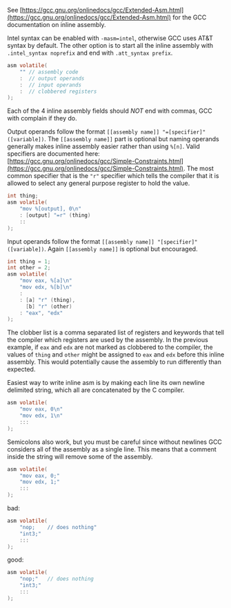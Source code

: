 See [https://gcc.gnu.org/onlinedocs/gcc/Extended-Asm.html](https://gcc.gnu.org/onlinedocs/gcc/Extended-Asm.html) for the GCC documentation on inline assembly.

Intel syntax can be enabled with `-masm=intel`, otherwise GCC uses AT&T syntax by default. The other option is to start all the inline assembly with `.intel_syntax noprefix` and end with `.att_syntax prefix`.

```c noheader
asm volatile(
    "" // assembly code
    :  // output operands
    :  // input operands
    :  // clobbered registers
);
```
Each of the 4 inline assembly fields should *NOT* end with commas, GCC with complain if they do.

Output operands follow the format `[[assembly name]] "=[specifier]" ([variable])`. The `[[assembly name]]` part is optional but naming operands generally makes inline assembly easier rather than using `%[n]`.  Valid specifiers are documented here: [https://gcc.gnu.org/onlinedocs/gcc/Simple-Constraints.html](https://gcc.gnu.org/onlinedocs/gcc/Simple-Constraints.html). The most common specifier that is the `"r"` specifier which tells the compiler that it is allowed to select any general purpose register to hold the value.
```c noheader
int thing;
asm volatile(
    "mov %[output], 0\n"
    : [output] "=r" (thing)
    ::
);
```

Input operands follow the format `[[assembly name]] "[specifier]" ([variable])`. Again `[[assembly name]]` is optional but encouraged.
```c noheader
int thing = 1;
int other = 2;
asm volatile(
    "mov eax, %[a]\n"
    "mov edx, %[b]\n"
    :
    : [a] "r" (thing),
      [b] "r" (other)
    : "eax", "edx"
);
```

The clobber list is a comma separated list of registers and keywords that tell the compiler which registers are used by the assembly. In the previous example, if `eax` and `edx` are not marked as clobbered to the compiler, the values of `thing` and `other` might be assigned to `eax` and `edx` before this inline assembly. This would potentially cause the assembly to run differently than expected.

Easiest way to write inline asm is by making each line its own newline delimited string, which all are concatenated by the C compiler.
```c noheader
asm volatile(
    "mov eax, 0\n"
    "mov edx, 1\n"
    :::
);
```

Semicolons also work, but you must be careful since without newlines GCC considers all of the assembly as a single line. This means that a comment inside the string will remove some of the assembly.
```c noheader
asm volatile(
    "mov eax, 0;"
    "mov edx, 1;"
    :::
);
```

bad:
```c noheader
asm volatile(
    "nop;    // does nothing"
    "int3;"
    :::
);
```

good:
```c noheader
asm volatile(
    "nop;"   // does nothing
    "int3;"
    :::
);
```